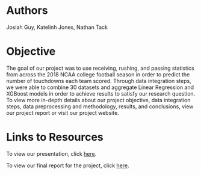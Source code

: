 # Authors

Josiah Guy, Katelinh Jones, Nathan Tack

# Objective

The goal of our project was to use receiving, rushing, and passing statistics from across the 2018 NCAA college football season in order to predict the number of touchdowns each team scored. Through data integration steps, we were able to combine 30 datasets and aggregate Linear Regression and XGBoost models in order to achieve results to satisfy our research question. To view more in-depth details about our project objective, data integration steps, data preprocessing and methodology, results, and conclusions, view our project report or visit our project website.

# Links to Resources

To view our presentation, click [here](https://docs.google.com/presentation/d/1OIbL84KAkPWIGSVQFOTESC3ACo10qtUzL_x6yz8MMTY/edit?usp=sharing).

To view our final report for the project, click [here](https://docs.google.com/document/d/19bNVrO0NNybSEKbsQteJVH6454eMyB6KRygCLTe8oUU/edit?usp=sharing).
